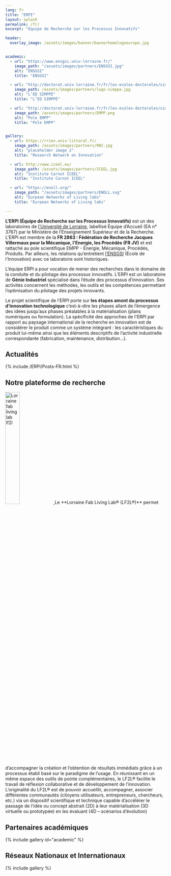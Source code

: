 ```yaml
---
lang: fr
title: "ERPI"
layout: splash
permalink: /fr/
excerpt: "Equipe de Recherche sur les Processus Innovatifs"

header:
  overlay_image: /assets/images/banner/bannerhomelogoeurope.jpg


academic:
  - url: "https://www.ensgsi.univ-lorraine.fr/"
    image_path: "/assets/images/partners/ENSGSI.jpg"
    alt: "ENSGSI"
    title: "ENSGSI"

  - url: "http://doctorat.univ-lorraine.fr/fr/les-ecoles-doctorales/simppe/presentation"
    image_path: /assets/images/partners/logo-simppe.jpg
    alt: "L’ED SIMPPÉ"
    title: "L’ED SIMPPÉ"

  - url: "http://doctorat.univ-lorraine.fr/fr/les-ecoles-doctorales/simppe/presentation"
    image_path: /assets/images/partners/EMPP.png
    alt: "Pole EMPP"
    title: "Pole EMPP"  


gallery:
  - url: https://rrien.univ-littoral.fr/
    image_path: /assets/images/partners/RNI.jpg
    alt: "placeholder image 2"
    title: "Research Network on Innovation"

  - url: http://www.iceel.eu/
    image_path: /assets/images/partners/ICEEL.jpg
    alt: "Institute Carnot ICEEL"
    title: "Institute Carnot ICEEL"

  - url: "https://enoll.org/"
    image_path: "/assets/images/partners/ENOLL.svg"
    alt: "Eurpean Networks of Living labs"
    title: "Eurpean Networks of Living labs"

---
```


**L’ERPI (Équipe de Recherche sur les Processus Innovatifs)** est un des laboratoires de [l'Université de Lorraine](http://univ-lorraine.fr), labellisé Équipe d’Accueil (EA n° 3767) par le Ministère de l’Enseignement Supérieur et de la Recherche.
L'ERPI est membre de la **FR 2863 : Fédération de Recherche Jacques Villermaux pour la Mécanique, l'Energie, les Procédés (FR JV)** et est rattaché au pole scientifique EMPP - Énergie, Mécanique, Procédés, Produits.
Par ailleurs, les relations qu’entretient [l’ENSGSI](http://ensgsi.univ-lorraine.fr) (Ecole de l'Innovation) avec ce laboratoire sont historiques.

L’équipe ERPI a pour vocation de mener des recherches dans le domaine de la conduite et du pilotage des processus innovatifs.
L’ERPI est un laboratoire de **Génie Industriel** spécialisé dans l’étude des processus d’innovation. Ses activités concernent les méthodes, les outils et les compétences permettant l’optimisation du pilotage des projets innovants.

Le projet scientifique de l’ERPI porte sur **les étapes amont du processus d’innovation technologique** c’est-à-dire les phases allant de l’émergence des idées jusqu’aux phases préalables à la matérialisation (plans numériques ou formulation). La spécificité des approches de l'ERPI par rapport au paysage international de la recherche en innovation est de considérer le produit comme un système intégrant : les caractéristiques du produit lui-même ainsi que les éléments descriptifs de l’activité industrielle correspondante (fabrication, maintenance, distribution…).

## Actualités

{% include /ERPI/Posts-FR.html %}


## Notre plateforme de recherche 

<a href="http://lf2l.fr/">
<img src="/assets/images/partners/LF2L-Vertical.jpg"  alt= "Lorraine fab living lab lf2l" width="30%" class="align-right">
</a>
Le **Lorraine Fab Living Lab® (LF2L®)** permet d’accompagner la création et l’obtention de résultats immédiats grâce à un processus établi basé sur le paradigme de l’usage. En réunissant en un même espace des outils de pointe complémentaires, le LF2L® facilite le travail de réflexion collaborative et de développement de l’innovation. L’originalité du LF2L® est de pouvoir accueillir, accompagner, associer différentes communautés (citoyens utilisateurs, entrepreneurs, chercheurs, etc.) via un dispositif scientifique et technique capable d’accélérer le passage de l’idée ou concept abstrait (2D) à leur matérialisation (3D virtuelle ou prototypée) en les évaluant (4D – scénarios d’évolution)


## Partenaires académiques


{% include gallery id="academic" %}



## Réseaux Nationaux et Internationaux

{% include gallery %}


